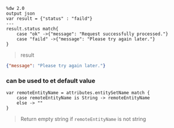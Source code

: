 ```dw
%dw 2.0
output json
var result = {"status" : "faild"}
---
result.status match{
    case "ok" ->{"message": "Request successfully processed."}
    case "faild" ->{"message": "Please try again later."}
}
```
> result
```json
{"message": "Please try again later."}
```

### can be used to et default value
```
var remoteEntityName = attributes.entitySetName match {
	case remoteEntityName is String -> remoteEntityName
	else -> ""	
}
```

> Return empty string if `remoteEntityName` is not string
